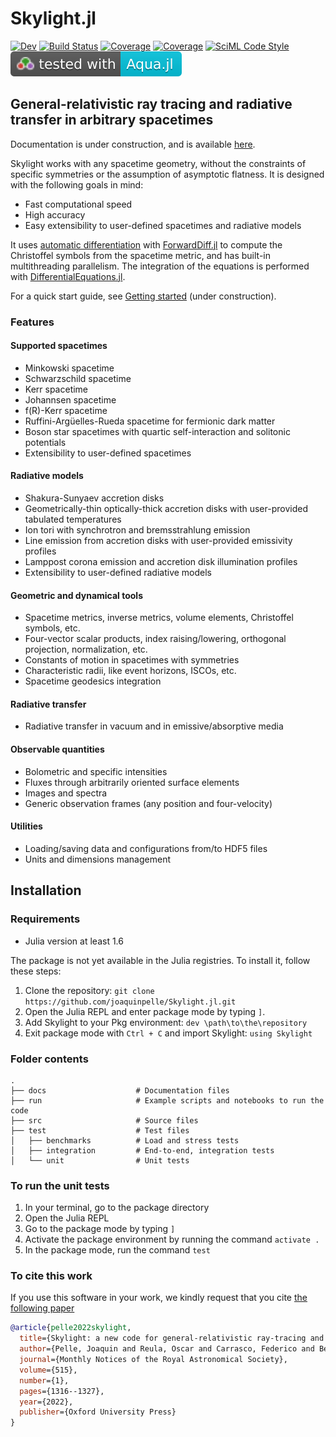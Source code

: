 # Skylight.jl
[![Dev](https://img.shields.io/badge/docs-dev-blue.svg)](https://joaquinpelle.github.io/Skylight.jl/dev)
[![Build Status](https://github.com/joaquinpelle/Skylight.jl/actions/workflows/CI.yml/badge.svg?branch=main)](https://github.com/joaquinpelle/Skylight.jl/actions/workflows/CI.yml?query=branch%3Amain)
[![Coverage](https://codecov.io/gh/joaquinpelle/Skylight.jl/branch/main/graph/badge.svg)](https://codecov.io/gh/joaquinpelle/Skylight.jl)
[![Coverage](https://coveralls.io/repos/github/joaquinpelle/Skylight.jl/badge.svg?branch=main)](https://coveralls.io/github/joaquinpelle/Skylight.jl?branch=main)
[![SciML Code Style](https://img.shields.io/static/v1?label=code%20style&message=SciML&color=9558b2&labelColor=389826)](https://github.com/SciML/SciMLStyle)
[![Aqua QA](https://raw.githubusercontent.com/JuliaTesting/Aqua.jl/master/badge.svg)](https://github.com/JuliaTesting/Aqua.jl)

## General-relativistic ray tracing and radiative transfer in arbitrary spacetimes

Documentation is under construction, and is available [here](https://joaquinpelle.github.io/Skylight.jl/dev).

Skylight works with any spacetime geometry, without the constraints of specific symmetries or the assumption of asymptotic flatness. It is designed with the following goals in mind:
- Fast computational speed
- High accuracy
- Easy extensibility to user-defined spacetimes and radiative models

It uses [automatic differentiation](https://en.wikipedia.org/wiki/Automatic_differentiation) with [ForwardDiff.jl](https://juliadiff.org/ForwardDiff.jl/stable/) to compute the Christoffel symbols from the spacetime metric, and has built-in multithreading parallelism. The integration of the equations is performed with [DifferentialEquations.jl](https://diffeq.sciml.ai/stable/). 

For a quick start guide, see [Getting started](https://joaquinpelle.github.io/Skylight.jl/dev/gettingstarted/) (under construction).

### Features

#### Supported spacetimes

* Minkowski spacetime
* Schwarzschild spacetime
* Kerr spacetime
* Johannsen spacetime
* f(R)-Kerr spacetime
* Ruffini-Argüelles-Rueda spacetime for fermionic dark matter
* Boson star spacetimes with quartic self-interaction and solitonic potentials  
* Extensibility to user-defined spacetimes

#### Radiative models

* Shakura-Sunyaev accretion disks
* Geometrically-thin optically-thick accretion disks with user-provided tabulated temperatures
* Ion tori with synchrotron and bremsstrahlung emission 
* Line emission from accretion disks with user-provided emissivity profiles
* Lamppost corona emission and accretion disk illumination profiles
* Extensibility to user-defined radiative models

#### Geometric and dynamical tools

* Spacetime metrics, inverse metrics, volume elements, Christoffel symbols, etc.
* Four-vector scalar products, index raising/lowering, orthogonal projection, normalization, etc.
* Constants of motion in spacetimes with symmetries
* Characteristic radii, like event horizons, ISCOs, etc. 
* Spacetime geodesics integration

#### Radiative transfer

* Radiative transfer in vacuum and in emissive/absorptive media

#### Observable quantities

* Bolometric and specific intensities
* Fluxes through arbitrarily oriented surface elements
* Images and spectra
* Generic observation frames (any position and four-velocity)

#### Utilities

* Loading/saving data and configurations from/to HDF5 files
* Units and dimensions management

## Installation

### Requirements
* Julia version at least 1.6

The package is not yet available in the Julia registries. To install it, follow these steps:

1. Clone the repository: `git clone https://github.com/joaquinpelle/Skylight.jl.git`
2. Open the Julia REPL and enter package mode by typing `]`.
3. Add Skylight to your Pkg environment: `dev \path\to\the\repository`
4. Exit package mode with `Ctrl + C` and import Skylight: `using Skylight`

### Folder contents

    .
    ├── docs                    # Documentation files
    ├── run                     # Example scripts and notebooks to run the code
    ├── src                     # Source files
    ├── test                    # Test files 
    │   ├── benchmarks          # Load and stress tests
    │   ├── integration         # End-to-end, integration tests
    │   └── unit                # Unit tests

### To run the unit tests

1. In your terminal, go to the package directory 
2. Open the Julia REPL
3. Go to the package mode by typing `]`
4. Activate the package environment by running the command `activate .`
5. In the package mode, run the command `test`

### To cite this work

If you use this software in your work, we kindly request that you cite [the following paper](https://academic.oup.com/mnras/article-abstract/515/1/1316/6631564)

```bibtex
@article{pelle2022skylight,
  title={Skylight: a new code for general-relativistic ray-tracing and radiative transfer in arbitrary space--times},
  author={Pelle, Joaquin and Reula, Oscar and Carrasco, Federico and Bederian, Carlos},
  journal={Monthly Notices of the Royal Astronomical Society},
  volume={515},
  number={1},
  pages={1316--1327},
  year={2022},
  publisher={Oxford University Press}
}
```
